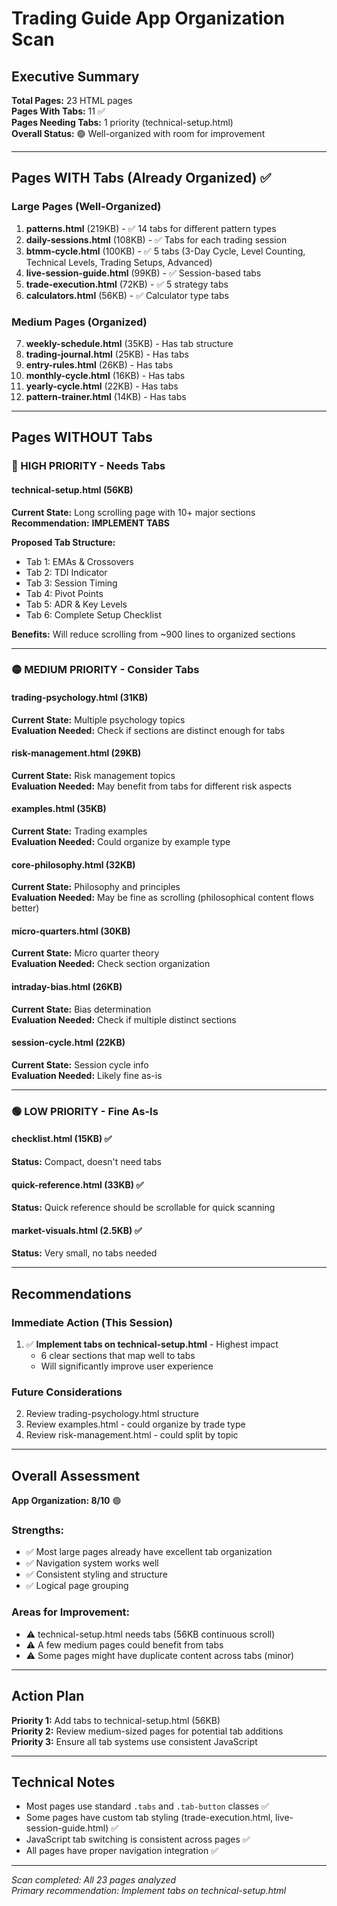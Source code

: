 # Trading Guide App Organization Scan

## Executive Summary

**Total Pages:** 23 HTML pages  
**Pages With Tabs:** 11 ✅  
**Pages Needing Tabs:** 1 priority (technical-setup.html)  
**Overall Status:** 🟢 Well-organized with room for improvement

---

## Pages WITH Tabs (Already Organized) ✅

### Large Pages (Well-Organized)
1. **patterns.html** (219KB) - ✅ 14 tabs for different pattern types
2. **daily-sessions.html** (108KB) - ✅ Tabs for each trading session
3. **btmm-cycle.html** (100KB) - ✅ 5 tabs (3-Day Cycle, Level Counting, Technical Levels, Trading Setups, Advanced)
4. **live-session-guide.html** (99KB) - ✅ Session-based tabs
5. **trade-execution.html** (72KB) - ✅ 5 strategy tabs
6. **calculators.html** (56KB) - ✅ Calculator type tabs

### Medium Pages (Organized)
7. **weekly-schedule.html** (35KB) - Has tab structure
8. **trading-journal.html** (25KB) - Has tabs
9. **entry-rules.html** (26KB) - Has tabs
10. **monthly-cycle.html** (16KB) - Has tabs
11. **yearly-cycle.html** (22KB) - Has tabs
12. **pattern-trainer.html** (14KB) - Has tabs

---

## Pages WITHOUT Tabs

### 🔴 HIGH PRIORITY - Needs Tabs

#### technical-setup.html (56KB)
**Current State:** Long scrolling page with 10+ major sections  
**Recommendation:** **IMPLEMENT TABS**  

**Proposed Tab Structure:**
- Tab 1: EMAs & Crossovers
- Tab 2: TDI Indicator  
- Tab 3: Session Timing
- Tab 4: Pivot Points
- Tab 5: ADR & Key Levels
- Tab 6: Complete Setup Checklist

**Benefits:** Will reduce scrolling from ~900 lines to organized sections

---

### 🟡 MEDIUM PRIORITY - Consider Tabs

#### trading-psychology.html (31KB)
**Current State:** Multiple psychology topics  
**Evaluation Needed:** Check if sections are distinct enough for tabs

#### risk-management.html (29KB)
**Current State:** Risk management topics  
**Evaluation Needed:** May benefit from tabs for different risk aspects

#### examples.html (35KB)
**Current State:** Trading examples  
**Evaluation Needed:** Could organize by example type

#### core-philosophy.html (32KB)
**Current State:** Philosophy and principles  
**Evaluation Needed:** May be fine as scrolling (philosophical content flows better)

#### micro-quarters.html (30KB)
**Current State:** Micro quarter theory  
**Evaluation Needed:** Check section organization

#### intraday-bias.html (26KB)
**Current State:** Bias determination  
**Evaluation Needed:** Check if multiple distinct sections

#### session-cycle.html (22KB)
**Current State:** Session cycle info  
**Evaluation Needed:** Likely fine as-is

---

### 🟢 LOW PRIORITY - Fine As-Is

#### checklist.html (15KB) ✅
**Status:** Compact, doesn't need tabs

#### quick-reference.html (33KB) ✅
**Status:** Quick reference should be scrollable for quick scanning

#### market-visuals.html (2.5KB) ✅
**Status:** Very small, no tabs needed

---

## Recommendations

### Immediate Action (This Session)
1. ✅ **Implement tabs on technical-setup.html** - Highest impact
   - 6 clear sections that map well to tabs
   - Will significantly improve user experience

### Future Considerations
2. Review trading-psychology.html structure
3. Review examples.html - could organize by trade type
4. Review risk-management.html - could split by topic

---

## Overall Assessment

**App Organization: 8/10** 🟢

### Strengths:
- ✅ Most large pages already have excellent tab organization
- ✅ Navigation system works well
- ✅ Consistent styling and structure
- ✅ Logical page grouping

### Areas for Improvement:
- ⚠️ technical-setup.html needs tabs (56KB continuous scroll)
- ⚠️ A few medium pages could benefit from tabs
- ⚠️ Some pages might have duplicate content across tabs (minor)

---

## Action Plan

**Priority 1:** Add tabs to technical-setup.html (56KB)  
**Priority 2:** Review medium-sized pages for potential tab additions  
**Priority 3:** Ensure all tab systems use consistent JavaScript

---

## Technical Notes

- Most pages use standard `.tabs` and `.tab-button` classes ✅
- Some pages have custom tab styling (trade-execution.html, live-session-guide.html) ✅
- JavaScript tab switching is consistent across pages ✅
- All pages have proper navigation integration ✅

---

*Scan completed: All 23 pages analyzed*  
*Primary recommendation: Implement tabs on technical-setup.html*
